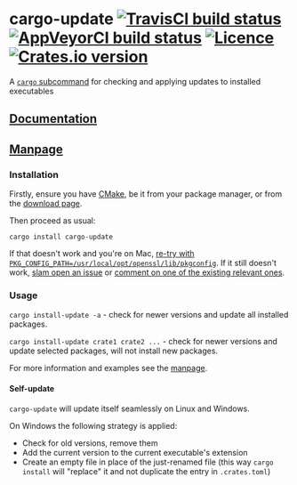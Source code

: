 # cargo-update [![TravisCI build status](https://travis-ci.org/nabijaczleweli/cargo-update.svg?branch=master)](https://travis-ci.org/nabijaczleweli/cargo-update) [![AppVeyorCI build status](https://ci.appveyor.com/api/projects/status/cspjknvfow5gfro0/branch/master?svg=true)](https://ci.appveyor.com/project/nabijaczleweli/cargo-update/branch/master) [![Licence](https://img.shields.io/badge/license-MIT-blue.svg?style=flat)](LICENSE) [![Crates.io version](http://meritbadge.herokuapp.com/cargo-update)](https://crates.io/crates/cargo-update)
A [`cargo` subcommand](https://github.com/rust-lang/cargo/wiki/Third-party-cargo-subcommands) for checking and applying updates to installed executables

## [Documentation](https://cdn.rawgit.com/nabijaczleweli/cargo-update/doc/cargo_update/index.html)
## [Manpage](https://cdn.rawgit.com/nabijaczleweli/cargo-update/man/cargo-install-update.1.html)

### Installation

Firstly, ensure you have [CMake](https://cmake.org), be it from your package manager, or from the [download page](https://cmake.org/download).

Then proceed as usual:

```shell
cargo install cargo-update
```

If that doesn't work and you're on Mac, [re-try with `PKG_CONFIG_PATH=/usr/local/opt/openssl/lib/pkgconfig`](https://github.com/alexcrichton/git2-rs/issues/257). If it still doesn't work, [slam open an issue](https://github.com/nabijaczleweli/cargo-update/issues) or [comment on one of the existing relevant ones](https://github.com/nabijaczleweli/cargo-update/issues?q=is%3Aissue+is%3Aopen+label%3Aexternal).

### Usage

`cargo install-update -a` - check for newer versions and update all installed packages.

`cargo install-update crate1 crate2 ...` - check for newer versions and update selected packages, will not install new packages.

For more information and examples see the [manpage](https://cdn.rawgit.com/nabijaczleweli/cargo-update/man/cargo-install-update.1.html).

#### Self-update

`cargo-update` will update itself seamlessly on Linux and Windows.

On Windows the following strategy is applied:
  * Check for old versions, remove them
  * Add the current version to the current executable's extension
  * Create an empty file in place of the just-renamed file (this way `cargo install` will "replace" it and not duplicate the entry in `.crates.toml`)
